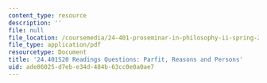```yaml
---
content_type: resource
description: ''
file: null
file_location: /coursemedia/24-401-proseminar-in-philosophy-ii-spring-2020/ade86025d7ebe34d484b63cc0e0a0ae7_MIT24_401S20_Questions22.pdf
file_type: application/pdf
resourcetype: Document
title: '24.401S20 Readings Questions: Parfit, Reasons and Persons'
uid: ade86025-d7eb-e34d-484b-63cc0e0a0ae7
---
```

